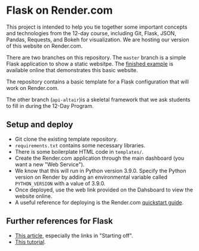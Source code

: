 # Flask on Render.com 

This project is intended to help you tie together some important concepts and technologies from the 12-day course, including Git, Flask, JSON, Pandas, Requests, and Bokeh for visualization.  We are hosting our version of this website on Render.com.

There are two branches on this repository.  The `master` branch is a simple Flask application to show a static websitpe.  The [finished example](https://flask-framework.onrender.com) is available online that demonstrates this basic website.

The repository contains a basic template for a Flask configuration that will work on Render.com.

The other branch (`api-altair`)is a skeletal framework that we ask students to fill in during the 12-Day Program.  

## Setup and deploy
- Git clone the existing template repository.
- `requirements.txt` contains some necessary libraries.
- There is some boilerplate HTML code in `templates/`.
- Create the Render.com application through the main dashboard (you want a new "Web Service").
- We know that this will run in Python version 3.9.0.  Specify the Python version on Render by adding an environmental variable called `PYTHON_VERSION` with a value of 3.9.0.
- Once deployed, use the web link provided on the Dahsboard to view the website online.  
- A useful reference for deploying is the Render.com [quickstart guide](https://render.com/docs/deploy-flask).

##  Further references for Flask
- [This article](https://realpython.com/blog/python/python-web-applications-with-flask-part-i/), especially the links in "Starting off".
- [This tutorial](https://github.com/bev-a-tron/MyFlaskTutorial).
